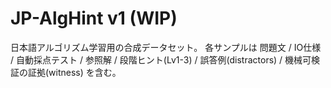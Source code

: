 ﻿# JP-AlgHint v1 (WIP)
日本語アルゴリズム学習用の合成データセット。
各サンプルは 問題文 / IO仕様 / 自動採点テスト / 参照解 / 段階ヒント(Lv1-3) /
誤答例(distractors) / 機械可検証の証拠(witness) を含む。

